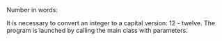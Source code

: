 Number in words:

It is necessary to convert an integer to a capital version: 12 - twelve.
The program is launched by calling the main class with parameters.